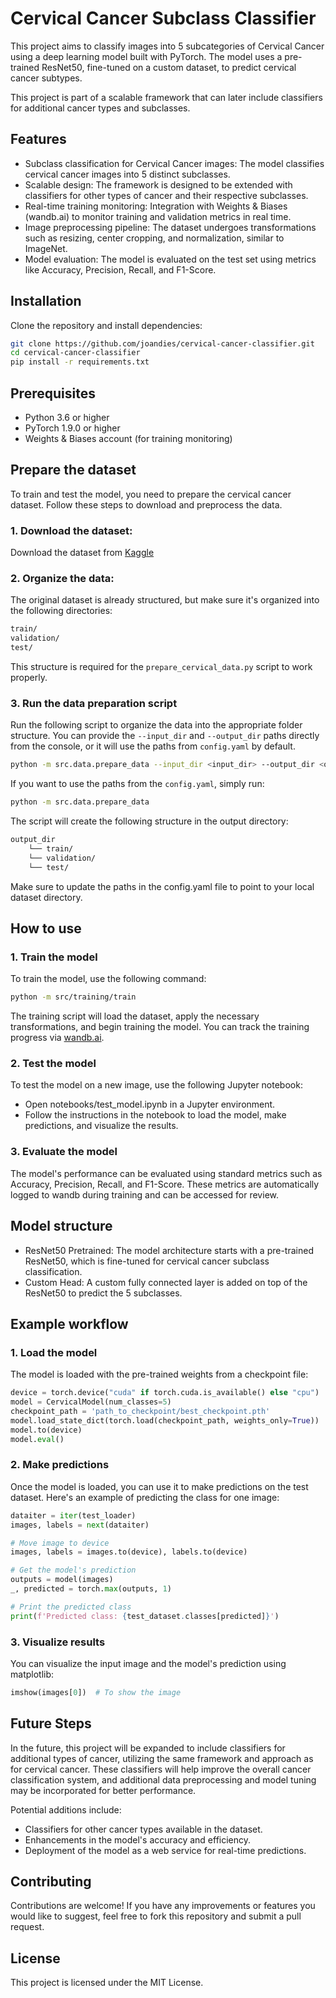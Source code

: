 # Cervical Cancer Subclass Classifier
This project aims to classify images into 5 subcategories of Cervical Cancer using a deep learning model built with PyTorch. The model uses a pre-trained ResNet50, fine-tuned on a custom dataset, to predict cervical cancer subtypes.

This project is part of a scalable framework that can later include classifiers for additional cancer types and subclasses.

## Features
- Subclass classification for Cervical Cancer images: The model classifies cervical cancer images into 5 distinct subclasses.
- Scalable design: The framework is designed to be extended with classifiers for other types of cancer and their respective subclasses.
- Real-time training monitoring: Integration with Weights & Biases (wandb.ai) to monitor training and validation metrics in real time.
- Image preprocessing pipeline: The dataset undergoes transformations such as resizing, center cropping, and normalization, similar to ImageNet.
- Model evaluation: The model is evaluated on the test set using metrics like Accuracy, Precision, Recall, and F1-Score.

## Installation
Clone the repository and install dependencies:
```bash
git clone https://github.com/joandies/cervical-cancer-classifier.git
cd cervical-cancer-classifier
pip install -r requirements.txt
```
## Prerequisites
- Python 3.6 or higher
- PyTorch 1.9.0 or higher
- Weights & Biases account (for training monitoring)

## Prepare the dataset
To train and test the model, you need to prepare the cervical cancer dataset. Follow these steps to download and preprocess the data.
### 1. Download the dataset:
Download the dataset from [Kaggle](https://www.kaggle.com/datasets/obulisainaren/multi-cancer/data)
### 2. Organize the data:
The original dataset is already structured, but make sure it's organized into the following directories:
```bash
train/
validation/
test/
```
This structure is required for the ```prepare_cervical_data.py``` script to work properly.
### 3. Run the data preparation script
Run the following script to organize the data into the appropriate folder structure. You can provide the `--input_dir` and `--output_dir` paths directly from the console, or it will use the paths from `config.yaml` by default.
```bash
python -m src.data.prepare_data --input_dir <input_dir> --output_dir <output_dir>
```
If you want to use the paths from the `config.yaml`, simply run:
```bash
python -m src.data.prepare_data
```
The script will create the following structure in the output directory:
```bash
output_dir
    └── train/
    └── validation/
    └── test/
```
Make sure to update the paths in the config.yaml file to point to your local dataset directory.

## How to use
### 1. Train the model
To train the model, use the following command:
```bash
python -m src/training/train
```
The training script will load the dataset, apply the necessary transformations, and begin training the model. You can track the training progress via [wandb.ai](wandb.ai).
### 2. Test the model
To test the model on a new image, use the following Jupyter notebook:
- Open notebooks/test_model.ipynb in a Jupyter environment.
- Follow the instructions in the notebook to load the model, make predictions, and visualize the results.
### 3. Evaluate the model
The model's performance can be evaluated using standard metrics such as Accuracy, Precision, Recall, and F1-Score. These metrics are automatically logged to wandb during training and can be accessed for review.

## Model structure
- ResNet50 Pretrained: The model architecture starts with a pre-trained ResNet50, which is fine-tuned for cervical cancer subclass classification.
- Custom Head: A custom fully connected layer is added on top of the ResNet50 to predict the 5 subclasses.

## Example workflow
### 1. Load the model
The model is loaded with the pre-trained weights from a checkpoint file:
```python
device = torch.device("cuda" if torch.cuda.is_available() else "cpu")
model = CervicalModel(num_classes=5)
checkpoint_path = 'path_to_checkpoint/best_checkpoint.pth'
model.load_state_dict(torch.load(checkpoint_path, weights_only=True))
model.to(device)
model.eval()
```
### 2. Make predictions
Once the model is loaded, you can use it to make predictions on the test dataset. Here's an example of predicting the class for one image:
```python
dataiter = iter(test_loader)
images, labels = next(dataiter)

# Move image to device
images, labels = images.to(device), labels.to(device)

# Get the model's prediction
outputs = model(images)
_, predicted = torch.max(outputs, 1)

# Print the predicted class
print(f'Predicted class: {test_dataset.classes[predicted]}')
```
### 3. Visualize results
You can visualize the input image and the model's prediction using matplotlib:
```python
imshow(images[0])  # To show the image
```
## Future Steps
In the future, this project will be expanded to include classifiers for additional types of cancer, utilizing the same framework and approach as for cervical cancer. These classifiers will help improve the overall cancer classification system, and additional data preprocessing and model tuning may be incorporated for better performance.

Potential additions include:
- Classifiers for other cancer types available in the dataset.
- Enhancements in the model's accuracy and efficiency.
- Deployment of the model as a web service for real-time predictions.

## Contributing
Contributions are welcome! If you have any improvements or features you would like to suggest, feel free to fork this repository and submit a pull request.

## License
This project is licensed under the MIT License.